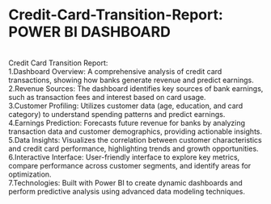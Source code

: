 # Credit-Card-Transition-Report:  POWER BI DASHBOARD
<br>
Credit Card Transition Report:
<br>
1.Dashboard Overview: A comprehensive analysis of credit card transactions, showing how banks generate revenue and predict earnings.
<br>
2.Revenue Sources: The dashboard identifies key sources of bank earnings, such as transaction fees and interest based on card usage.
<br>
3.Customer Profiling: Utilizes customer data (age, education, and card category) to understand spending patterns and predict earnings.
<br>
4.Earnings Prediction: Forecasts future revenue for banks by analyzing transaction data and customer demographics, providing actionable insights.
<br>
5.Data Insights: Visualizes the correlation between customer characteristics and credit card performance, highlighting trends and growth opportunities.
<br>
6.Interactive Interface: User-friendly interface to explore key metrics, compare performance across customer segments, and identify areas for optimization.
<br>
7.Technologies: Built with Power BI to create dynamic dashboards and perform predictive analysis using advanced data modeling techniques.
